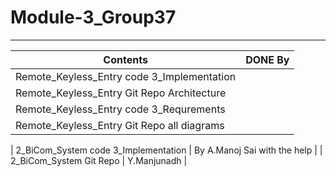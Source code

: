# Module-3_Group37
---

| Contents | DONE By |
|---|---|
| Remote_Keyless_Entry code 3_Implementation |  |
| Remote_Keyless_Entry Git Repo Architecture |  |
| Remote_Keyless_Entry code 3_Requrements |  |
| Remote_Keyless_Entry Git Repo all diagrams |  |

| 2_BiCom_System code 3_Implementation | By A.Manoj Sai with the help  |
| 2_BiCom_System Git Repo | Y.Manjunadh |
